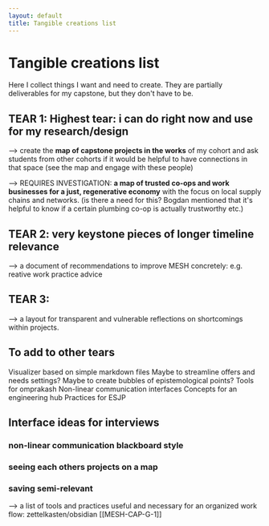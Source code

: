 ```yaml
---
layout: default
title: Tangible creations list
---
```

# Tangible creations list
Here I collect things I want and need to create. They are partially deliverables for my capstone, but they don't have to be. 

## TEAR 1: Highest tear: i can do right now and use for my research/design
--> create the **map of capstone projects in the works** of my cohort and ask students from other cohorts if it would be helpful to have connections in that space (see the map and engage with these people)

--> REQUIRES INVESTIGATION: **a map of trusted co-ops and work businesses for a just, regenerative economy** with the focus on local supply chains and networks. (is there a need for this? Bogdan mentioned that it's helpful to know if a certain plumbing co-op is actually trustworthy etc.)

## TEAR 2: very keystone pieces of longer timeline relevance 
--> a document of recommendations to improve MESH concretely: e.g. reative work practice advice 

## TEAR 3: 
--> a layout for transparent and vulnerable reflections on shortcomings within projects.


## To add to other tears

Visualizer based on simple markdown files
    Maybe to streamline offers and needs settings?
    Maybe to create bubbles of epistemological points?
Tools for omprakash
    Non-linear communication interfaces
Concepts for an engineering hub
Practices for ESJP

## Interface ideas for interviews

### non-linear communication blackboard style

### seeing each others projects on a map

### saving semi-relevant
--> a list of tools and practices useful and necessary for an organized work flow: zettelkasten/obsidian [[MESH-CAP-G-1]]